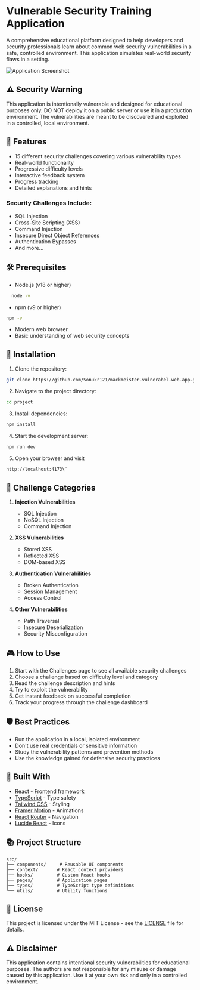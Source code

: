 # Vulnerable Security Training Application

A comprehensive educational platform designed to help developers and security professionals learn about common web security vulnerabilities in a safe, controlled environment. This application simulates real-world security flaws in a setting.

![Application Screenshot](https://images.unsplash.com/photo-1555949963-aa79dcee981c?auto=format&fit=crop&q=80&w=1200)

## ⚠️ Security Warning

This application is intentionally vulnerable and designed for educational purposes only. DO NOT deploy it on a public server or use it in a production environment. The vulnerabilities are meant to be discovered and exploited in a controlled, local environment.

## 🚀 Features

- 15 different security challenges covering various vulnerability types
- Real-world functionality
- Progressive difficulty levels
- Interactive feedback system
- Progress tracking
- Detailed explanations and hints

### Security Challenges Include:

- SQL Injection
- Cross-Site Scripting (XSS)
- Command Injection
- Insecure Direct Object References
- Authentication Bypasses
- And more...

## 🛠️ Prerequisites

- Node.js (v18 or higher)
```bash
  node -v
```
- npm (v9 or higher)
```bash
npm -v
```
- Modern web browser
- Basic understanding of web security concepts

## 🔧 Installation

1. Clone the repository:
```bash
git clone https://github.com/Sonukr121/mackmeister-vulnerabel-web-app.git
```

2. Navigate to the project directory:
```bash
cd project
```

3. Install dependencies:
```bash
npm install
```

4. Start the development server:
```bash
npm run dev
```

5. Open your browser and visit
```bash
http://localhost:4173\`
```
## 🎯 Challenge Categories

1. **Injection Vulnerabilities**
   - SQL Injection
   - NoSQL Injection
   - Command Injection

2. **XSS Vulnerabilities**
   - Stored XSS
   - Reflected XSS
   - DOM-based XSS

3. **Authentication Vulnerabilities**
   - Broken Authentication
   - Session Management
   - Access Control

4. **Other Vulnerabilities**
   - Path Traversal
   - Insecure Deserialization
   - Security Misconfiguration

## 🎮 How to Use

1. Start with the Challenges page to see all available security challenges
2. Choose a challenge based on difficulty level and category
3. Read the challenge description and hints
4. Try to exploit the vulnerability
5. Get instant feedback on successful completion
6. Track your progress through the challenge dashboard

## 🛡️ Best Practices

- Run the application in a local, isolated environment
- Don't use real credentials or sensitive information
- Study the vulnerability patterns and prevention methods
- Use the knowledge gained for defensive security practices

## 🔨 Built With

- [React](https://react.dev/) - Frontend framework
- [TypeScript](https://www.typescriptlang.org/) - Type safety
- [Tailwind CSS](https://tailwindcss.com/) - Styling
- [Framer Motion](https://www.framer.com/motion/) - Animations
- [React Router](https://reactrouter.com/) - Navigation
- [Lucide React](https://lucide.dev/) - Icons

## 📚 Project Structure

```
src/
├── components/     # Reusable UI components
├── context/       # React context providers
├── hooks/         # Custom React hooks
├── pages/         # Application pages
├── types/         # TypeScript type definitions
└── utils/         # Utility functions
```


## 📝 License

This project is licensed under the MIT License - see the [LICENSE](LICENSE) file for details.

## ⚠️ Disclaimer

This application contains intentional security vulnerabilities for educational purposes. The authors are not responsible for any misuse or damage caused by this application. Use it at your own risk and only in a controlled environment.
#
